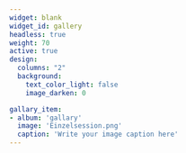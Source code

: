 ```yaml
---
widget: blank
widget_id: gallery
headless: true
weight: 70
active: true
design:
  columns: "2"
  background:
    text_color_light: false
    image_darken: 0

gallary_item:
- album: 'gallary'
  image: 'Einzelsession.png'
  caption: 'Write your image caption here'
---
```



